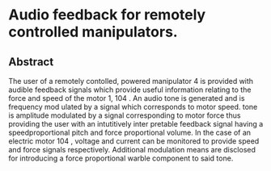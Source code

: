 # Audio feedback for remotely controlled manipulators.

## Abstract
The user of a remotely contolled, powered manipulator 4 is provided with audible feedback signals which provide useful information relating to the force and speed of the motor 1, 104 . An audio tone is generated and is frequency mod ulated by a signal which corresponds to motor speed. tone is amplitude modulated by a signal corresponding to motor force thus providing the user with an intutitively inter pretable feedback signal having a speedproportional pitch and force proportional volume. In the case of an electric motor 104 , voltage and current can be monitored to provide speed and force signals respectively. Additional modulation means are disclosed for introducing a force proportional warble component to said tone.